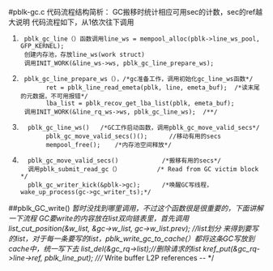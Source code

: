 #pblk-gc.c 代码流程结构简析：
GC搬移时统计相应可用sec的计数，sec的ref越大说明
代码流程如下，从1依次往下调用

1.      pblk_gc_line（）函数调用line_ws = mempool_alloc(pblk->line_ws_pool, GFP_KERNEL);
        创建内存池，存放line_ws(work struct)
        调用INIT_WORK(&line_ws->ws, pblk_gc_line_prepare_ws);

2.      pblk_gc_line_prepare_ws（），/*gc准备工作，调用初始化gc_line_ws函数*/
              ret = pblk_line_read_emeta(pblk, line, emeta_buf);  /*读末尾的元数据，不可用报错*/
              lba_list = pblk_recov_get_lba_list(pblk, emeta_buf); 
        调用INIT_WORK(&line_rq_ws->ws, pblk_gc_line_ws);  /**/        

3.       pblk_gc_line_ws()   /*GC工作启动函数，调用pblk_gc_move_valid_secs*/
              pblk_gc_move_valid_secs()();      //移动有用的secs
              mempool_free();    /*内存池空间释放*/
              
4.       pblk_gc_move_valid_secs()            /*搬移有用的secs*/
         调用pblk_submit_read_gc（）          /* Read from GC victim block */
         pblk_gc_writer_kick(&pblk->gc);      /*唤醒GC写线程，wake_up_process(gc->gc_writer_ts);*/
         
##pblk_GC_write()
*暂时没找到哪里调用，不过这个函数很是很重要的，下面讲解一下流程
GC要write的内容放在list双向链表里，首先调用list_cut_position(&w_list, &gc->w_list, gc->w_list.prev);   //list划分
来得到要写的list，对于每一条要写的list，pblk_write_gc_to_cache(）都将这条GC写放到cache中，统一写下去
list_del(&gc_rq->list);//删除请求的list
kref_put(&gc_rq->line->ref, pblk_line_put); ///* Write buffer L2P references -- */
